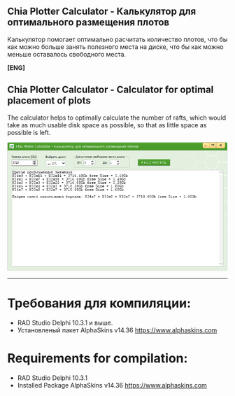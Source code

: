 ## Chia Plotter Calculator - Калькулятор для оптимального размещения плотов
Калькулятор помогает оптимально расчитать количество плотов, что бы как можно больше занять полезного места на диске, что бы как можно меньше оставалось свободного места. 

**[ENG]**
## Chia Plotter Calculator - Calculator for optimal placement of plots
The calculator helps to optimally calculate the number of rafts, which would take as much usable disk space as possible, so that as little space as possible is left.

![Screenshot](https://github.com/superbot-coder/ChiaPloterCalculator/blob/main/ScreenShot.PNG "")

 ---
# Требования для компиляции:
- RAD Studio Delphi 10.3.1 и выше.
- Установленый пакет AlphaSkins v14.36 https://www.alphaskins.com 

# Requirements for compilation:
- RAD Studio Delphi 10.3.1
- Installed Package AlphaSkins v14.36 https://www.alphaskins.com